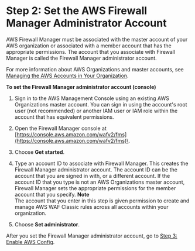 # Step 2: Set the AWS Firewall Manager Administrator Account<a name="enable-integration"></a>

AWS Firewall Manager must be associated with the master account of your AWS organization or associated with a member account that has the appropriate permissions\. The account that you associate with Firewall Manager is called the Firewall Manager administrator account\. 

For more information about AWS Organizations and master accounts, see [Managing the AWS Accounts in Your Organization](https://docs.aws.amazon.com/organizations/latest/userguide/orgs_manage_accounts.html)\.<a name="enable-integration-procedure-console"></a>

**To set the Firewall Manager administrator account \(console\)**

1. Sign in to the AWS Management Console using an existing AWS Organizations master account\. You can sign in using the account's root user \(not recommended\) or another IAM user or IAM role within the account that has equivalent permissions\.

1. Open the Firewall Manager console at [https://console.aws.amazon.com/wafv2/fms](https://console.aws.amazon.com/wafv2/fms)\. 

1. Choose **Get started**\.

1. Type an account ID to associate with Firewall Manager\. This creates the Firewall Manager administrator account\. The account ID can be the account that you are signed in with, or a different account\. If the account ID that you type is not an AWS Organizations master account, Firewall Manager sets the appropriate permissions for the member account that you specify\.
**Note**  
The account that you enter in this step is given permission to create and manage AWS WAF Classic rules across all accounts within your organization\.

1. Choose **Set administrator**\.

After you set the Firewall Manager administrator account, go to [Step 3: Enable AWS Config](enable-config.md)\.